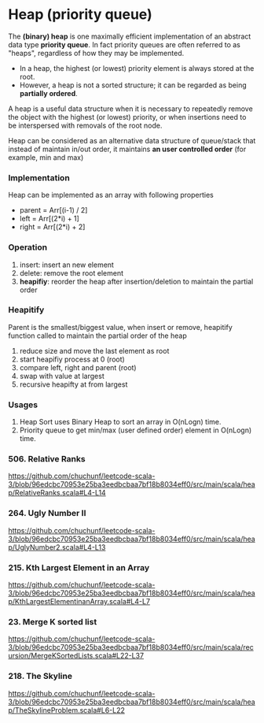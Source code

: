 # Heap (priority queue)
The **(binary) heap** is one maximally efficient implementation of an abstract data type **priority queue**.
In fact priority queues are often referred to as "heaps", regardless of how they may be implemented.
- In a heap, the highest (or lowest) priority element is always stored at the root. 
- However, a heap is not a sorted structure; it can be regarded as being **partially ordered**. 

A heap is a useful data structure when it is necessary to repeatedly remove the object with the highest (or lowest) priority, 
or when insertions need to be interspersed with removals of the root node.

Heap can be considered as an alternative data structure of queue/stack that instead of maintain in/out order,
it maintains **an user controlled order** (for example, min and max)

### Implementation
Heap can be implemented as an array with following properties
- parent = Arr[(i-1) / 2]
- left = Arr[(2*i) + 1]
- right = Arr[(2*i) + 2]

### Operation
1. insert: insert an new element
2. delete: remove the root element
3. **heapifiy**: reorder the heap after insertion/deletion to maintain the partial order

### Heapitify
Parent is the smallest/biggest value, when insert or remove, heapitify function called to maintain the partial order of the heap
1. reduce size and move the last element as root
2. start heapifiy process at 0 (root)
3. compare left, right and parent (root)
4. swap with value at largest 
5. recursive heapifty at from largest

### Usages
1. Heap Sort uses Binary Heap to sort an array in O(nLogn) time.
2. Priority queue to get min/max (user defined order) element in O(nLogn) time. 

### 506. Relative Ranks
https://github.com/chuchunf/leetcode-scala-3/blob/96edcbc70953e25ba3eedbcbaa7bf18b8034eff0/src/main/scala/heap/RelativeRanks.scala#L4-L14

### 264. Ugly Number II
https://github.com/chuchunf/leetcode-scala-3/blob/96edcbc70953e25ba3eedbcbaa7bf18b8034eff0/src/main/scala/heap/UglyNumber2.scala#L4-L13

### 215. Kth Largest Element in an Array
https://github.com/chuchunf/leetcode-scala-3/blob/96edcbc70953e25ba3eedbcbaa7bf18b8034eff0/src/main/scala/heap/KthLargestElementinanArray.scala#L4-L7

### 23. Merge K sorted list
https://github.com/chuchunf/leetcode-scala-3/blob/96edcbc70953e25ba3eedbcbaa7bf18b8034eff0/src/main/scala/recursion/MergeKSortedLists.scala#L22-L37

### 218. The Skyline
https://github.com/chuchunf/leetcode-scala-3/blob/96edcbc70953e25ba3eedbcbaa7bf18b8034eff0/src/main/scala/heap/TheSkylineProblem.scala#L6-L22